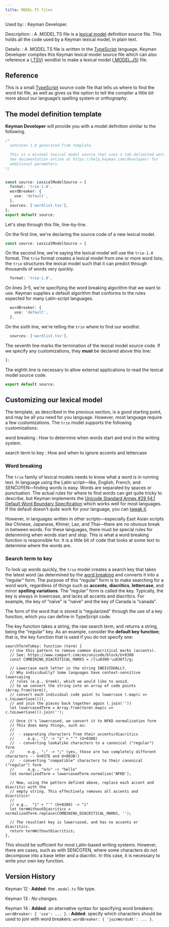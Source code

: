 ```yaml
---
title: MODEL.TS files
---
```


Used by:
:   Keyman Developer.

Description:
:   A .MODEL.TS file is a [lexical model](../../guides/lexical-models)
    definition source file. This holds all the code used by a Keyman
    lexical model, in plain text.

Details:
:   A .MODEL.TS file is written in the
    [TypeScript](https://www.typescriptlang.org/) language.
    Keyman Developer compiles this
    Keyman lexical model source file which can also reference a
    ([.TSV](tsv)) wordlist to make a lexical model
    ([.MODEL.JS](model-js)) file.

## Reference

This is a small [TypeScript](https://www.typescriptlang.org/) source
code file that tells us where to find the word list file, as well as
gives us the option to tell the compiler a little bit more about our
language’s spelling system or *orthography*.

## The model definition template

**Keyman Developer** will provide you with a model definition similar to
the following.

``` typescript
/*
  sencoten 1.0 generated from template.

  This is a minimal lexical model source that uses a tab delimited wordlist.
  See documentation online at https://help.keyman.com/developer/ for
  additional parameters.
*/


const source: LexicalModelSource = {
  format: 'trie-1.0',
  wordBreaker: {
    use: 'default',
  },
  sources: ['wordlist.tsv'],
};
export default source;
```

Let's step through this file, line-by-line.

On the first line, we're declaring the source code of a new lexical
model.

``` typescript
const source: LexicalModelSource = {
```

On the second line, we're saying the lexical model will use the
`trie-1.0` format. The `trie` format creates a lexical model from one or
more word lists; the `trie` structures the lexical model such that it
can predict through thousands of words very quickly.

``` typescript
  format: 'trie-1.0',
```

On lines 3–5, we're specifying the word breaking algorithm that we want
to use. Keyman supplies a default algorithm that conforms to the rules
expected for many Latin-script languages.

``` typescript
  wordBreaker: {
    use: 'default',
  },
```

On the sixth line, we're telling the `trie` where to find our wordlist.

``` typescript
  sources: ['wordlist.tsv'],
```

The seventh line marks the termination of the lexical model source code.
If we specify any customizations, they **must** be declared above this
line:

``` typescript
};
```

The eighth line is necessary to allow external applications to read the
lexical model source code.

``` typescript
export default source;
```

## Customizing our lexical model

The template, as described in the previous section, is a good starting
point, and may be all you need for you language. However, most language
require a few customizations. The `trie` model supports the following
customizations:

word breaking
:   How to determine when words start and end in the writing system.

search term to key
:   How and when to ignore accents and lettercase

### Word breaking

The `trie` family of lexical models needs to know what a word is in
running text. In language using the Latin script—like, English, French,
and SENĆOŦEN—finding words is easy. Words are separated by spaces or
punctuation. The actual rules for where to find words can get quite
tricky to describe, but Keyman implements the [Unicode Standard Annex
\#29 §4.1 Default Word Boundary
Specification](https://unicode.org/reports/tr29/#Word_Boundaries) which
works well for most languages. If the default doesn't *quite* work for
your language, you can [tweak
it](../../guides/lexical-models/advanced/word-breaker#join).

However, in languages written in other scripts—especially East Asian
scripts like Chinese, Japanese, Khmer, Lao, and Thai—there are no
obvious break in between words. For these languages, there must be
special rules for determining when words start and stop. This is what a
<span class="dfn">word breaking function is responsible for. It
is a little bit of code that looks at some text to determine where the
words are.

### Search term to key

To look up words quickly, the `trie` model creates a <span class="dfn">
search key  that takes the latest word (as determined by the
[word breaking](#toc-word-breaking) and converts it into a “regular”
form. The purpose of this “regular” form is to make searching for a word
work, regardless of things such as **accents**, **diacritics**,
**lettercase**, and minor **spelling variations**. The ”regular” form is
called the <span class="dfn">key. Typically, the key is always in
lowercase, and lacks all accents and diacritics. For example, the key of
“naïve" is "naive" and the key of Canada is “canada”.

The form of the word that is stored is “regularized” through the use of
a <span class="dfn">key function, which you can define in
TypeScript code.

The key function takes a string, the raw search term, and returns a
string, being the “regular” key. As an example, consider the **default
key function**; that is, the key function that is used if you do not
specify one:

``` 
searchTermToKey: function (term) {
  // Use this pattern to remove common diacritical marks (accents).
  // See: https://www.compart.com/en/unicode/block/U+0300
  const COMBINING_DIACRITICAL_MARKS = /[\u0300-\u036f]/g;

  // Lowercase each letter in the string INDIVIDUALLY.
  // Why individually? Some languages have context-sensitive lowercasing
  // rules (e.g., Greek), which we would like to avoid.
  // So we convert the string into an array of code points (Array.from(term)),
  // convert each individual code point to lowercase (.map(c => c.toLowerCase())),
  // and join the pieces back together again (.join(''))
  let lowercasedTerm = Array.from(term).map(c => c.toLowerCase()).join('');

  // Once it's lowercased, we convert it to NFKD normalization form
  // This does many things, such as:
  //
  //  - separating characters from their accents/diacritics
  //      e.g., "ï" -> "i" + "¨" (U+0308)
  //  - converting lookalike characters to a canonical ("regular") form
  //      e.g., ";" -> ";" (yes, those are two completely different characters -- U+037E and U+003B!)
  //  - converting "compatible" characters to their canonical ("regular") form
  //      e.g., "𝔥𝔢𝔩𝔩𝔬" -> "hello"
  let normalizedTerm = lowercasedTerm.normalize('NFKD');

  // Now, using the pattern defined above, replace each accent and diacritic with the
  // empty string. This effectively removes all accents and diacritics!
  //
  // e.g.,  "i" + "¨" (U+0308) -> "i"
  let termWithoutDiacritics = normalizedTerm.replace(COMBINING_DIACRITICAL_MARKS, '');

  // The resultant key is lowercased, and has no accents or diacritics.
  return termWithoutDiacritics;
},
```

This should be sufficient for most Latin-based writing systems. However,
there are cases, such as with SENĆOŦEN, where some characters do not
decompose into a base letter and a diacritic. In this case, it is
necessary to write your own key function.

## Version History

Keyman 12
:   **Added**: the `.model.ts` file type.

Keyman 13
:   *No changes.*

Keyman 14
:   **Added**: an alternative syntax for specifying word breakers:
    `wordBreaker: { 'use': ... }`.
:   **Added**: specify which characters should be used to join with word
    breakers: `wordBreaker: { 'joinWordsAt': ... }`.
